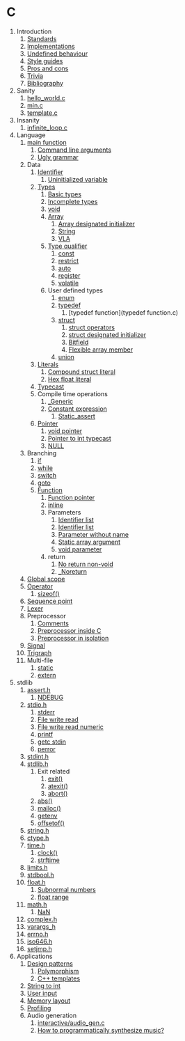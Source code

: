 # C

1.  Introduction
    1. [Standards](standards.md)
    1. [Implementations](implementations.md)
    1. [Undefined behaviour](undefined-behaviour.md)
    1. [Style guides](style-guides.md)
    1. [Pros and cons](pros-and-cons.md)
    1. [Trivia](trivia.md)
    1. [Bibliography](bibliography.md)
1.  Sanity
    1. [hello_world.c](hello_world.c)
    1. [min.c](min.c)
    1. [template.c](template.c)
1.  Insanity
    1. [infinite_loop.c](infinite_loop.c)
1.  Language
    1.  [main function](main_function.c)
        1.  [Command line arguments](interactive/command_line_arguments.c)
        1.  [Ugly grammar](interactive/ugly_grammar.c)
    1.  Data
        1.  [Identifier](identifier.c)
            1.  [Uninitialized variable](uninitialized_variable.c)
        1.  [Types](types.c)
            1.  [Basic types](basic_types.md)
            1.  [Incomplete types](incomplete_type.c)
            1.  [void](void.c)
            1.  [Array](array.c)
                1.  [Array designated initializer](array_designated_initializer.c)
                1.  [String](string.c)
                1.  [VLA](vla.c)
            1.  [Type qualifier](type_qualifier.c)
                1.  [const](const.c)
                1.  [restrict](restrict.c)
                1.  [auto](auto.c)
                1.  [register](register.c)
                1.  [volatile](volatile.c)
            1.  User defined types
                1.  [enum](enum.c)
                1.  [typedef](typedef.c)
                    1.  [typedef function](typedef function.c)
                1.  [struct](struct.c)
                    1.  [struct operators](struct_operators.c)
                    1.  [struct designated initializer](struct_designated_initializer.c)
                    1.  [Bitfield](bitfield.c)
                    1.  [Flexible array member](flexible_array_member.c)
                1.  [union](union.c)
        1.  [Literals](literals.c)
            1.  [Compound struct literal](compound_struct_literal.c)
            1.  [Hex float literal](hex_float.c)
        1.  [Typecast](typecast.c)
        1.  Compile time operations
            1.  [_Generic](generic.c)
            1.  [Constant expression](constant_expression.c)
                1.  [Static_assert](static_assert.c)
        1.  [Pointer](pointer.c)
            1.  [void pointer](void_pointer.c)
            1.  [Pointer to int typecast](pointer_to_int.c)
            1.  [NULL](null.c)
    1.  Branching
        1.  [if](if.c)
        1.  [while](while.c)
        1.  [switch](switch.c)
        1.  [goto](goto.c)
        1.  [Function](function.c)
            1.  [Function pointer](function_pointer.c)
            1.  [inline](inline.c)
            1.  Parameters
                1.  [Identifier list](identifier_list.c)
                1.  [Identifier list](identifier_list.c)
                1.  [Parameter without name](parameter_without_name.c)
                1.  [Static array argument](static_array_argument.c)
                1.  [void parameter](void_parameter.c)
            1.  return
                1.  [No return non-void](no_return_non_void.c)
                1.  [_Noreturn](noreturn.c)
    1.  [Global scope](global.c)
    1.  [Operator](operator.c)
        1. [sizeof()](sizeof.c)
    1.  [Sequence point](sequence_point.c)
    1.  [Lexer](lexer.c)
    1.  Preprocessor
        1. [Comments](comments.c)
        1. [Preprocessor inside C](preprocessor.c)
        1. [Preprocessor in isolation](preprocessor.sh)
    1.  [Signal](signal.c)
    1.  [Trigraph](trigraph.c)
    1.  Multi-file
        1.  [static](static/)
        1.  [extern](extern/)
1.  stdlib
    1.  [assert.h](assert_h.c)
        1.  [NDEBUG](ndebug.c)
    1.  [stdio.h](stdio_h.c)
        1.  [stderr](stderr.c)
        1.  [File write read](file_write_read.c)
        1.  [File write read numeric](file_write_read_numeric.c)
        1.  [printf](printf.c)
        1.  [getc stdin](interactive/getc.c)
        1.  [perror](perror.c)
    1.  [stdint.h](stdint_h.c)
    1.  [stdlib.h](stdlib_h.c)
        1.  Exit related
            1.  [exit()](exit.c)
            1.  [atexit()](atexit.c)
            1.  [abort()](interactive/abort.c.off)
        1.  [abs()](abs.c)
        1.  [malloc()](malloc.c)
        1.  [getenv](getenv.c)
        1.  [offsetof()](offsetof.c)
    1.  [string.h](string_h.c)
    1.  [ctype.h](ctype_h.c)
    1.  [time.h](time_h.c)
        1. [clock()](interactive/clock.c)
        1. [strftime](strftime.c)
    1.  [limits.h](limits_h.c)
    1.  [stdbool.h](stdbool_h.c)
    1.  [float.h](float_h.c)
        1.  [Subnormal numbers](interactive/subnormal.c)
        1.  [float range](interactive/float_range.c)
    1.  [math.h](math_h.c)
        1.  [NaN](nan.c)
    1.  [complex.h](complex_h.c)
    1.  [varargs_h](varargs_h.c)
    1.  [errno.h](errno_h.c)
    1.  [iso646.h](iso646_h.c)
    1.  [setjmp.h](setjmp_h.c)
1.  Applications
    1.  [Design patterns](design_patterns.c)
        1.  [Polymorphism](polymorphism.c)
        1.  [C++ templates](template_cpp.c)
    1.  [String to int](string_to_int.c)
    1.  [User input](interactive/user_input.c.off)
    1.  [Memory layout](memory_layout.c)
    1.  [Profiling](interactive/profiling.c)
    1.  Audio generation
        1.  [interactive/audio_gen.c](interactive/audio_gen.c)
        1.  [How to programmatically synthesize music?](interactive/how-to-programmatically-synthesize-music.md)
